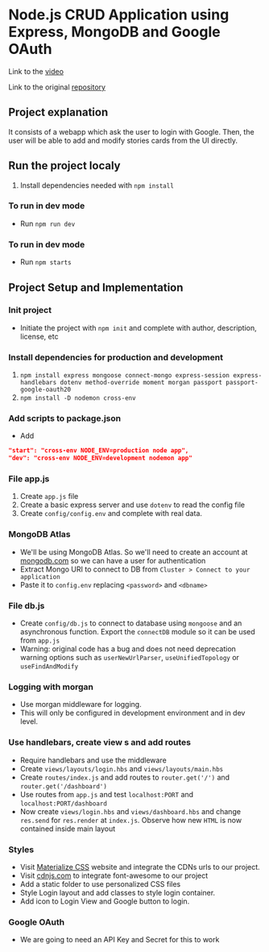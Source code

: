# Node.js CRUD Application using Express, MongoDB and Google OAuth

Link to the [video][1]

Link to the original [repository][2]



## Project explanation
It consists of a webapp which ask the user to login with Google. Then, the user will be able to add and modify stories cards from the UI directly.



## Run the project localy
1. Install dependencies needed with `npm install`

### To run in dev mode
- Run `npm run dev`

### To run in dev mode
- Run `npm starts`



## Project Setup and Implementation

### Init project
- Initiate the project with `npm init` and complete with author, description, license, etc

### Install dependencies for production and development
1. `npm install express mongoose connect-mongo express-session express-handlebars dotenv method-override moment morgan passport passport-google-oauth20`
2. `npm install -D nodemon cross-env`

### Add scripts to package.json
- Add 
```json
"start": "cross-env NODE_ENV=production node app",
"dev": "cross-env NODE_ENV=development nodemon app"
```

### File app.js 
1. Create `app.js` file 
2. Create a basic express server and use `dotenv` to read the config file
3. Create `config/config.env` and complete with real data.

### MongoDB Atlas
- We'll be using MongoDB Atlas. So we'll need to create an account at [mongodb.com][3] so we can have a user for authentication
- Extract Mongo URI to connect to DB from `Cluster > Connect to your application`
- Paste it to `config.env` replacing `<password>` and `<dbname>`

### File db.js
- Create `config/db.js` to connect to database using `mongoose` and an asynchronous function. Export the `connectDB` module so it can be used from `app.js`
- Warning: original code has a bug and does not need deprecation warning options such as `userNewUrlParser`, `useUnifiedTopology` or `useFindAndModify`

### Logging with morgan
- Use morgan middleware for logging.
- This will only be configured in development environment and in dev level.

### Use handlebars, create view s and add routes
- Require handlebars and use the middleware
- Create `views/layouts/login.hbs` and `views/layouts/main.hbs`
- Create `routes/index.js` and add routes to `router.get('/')` and `router.get('/dashboard')`
- Use routes from `app.js` and test `localhost:PORT` and `localhost:PORT/dashboard`
- Now create `views/login.hbs` and `views/dashboard.hbs` and change `res.send` for `res.render` at `index.js`. Observe how new `HTML` is now contained inside main layout


### Styles
- Visit [Materialize CSS][5] website and integrate the CDNs urls to our project.
- Visit [cdnjs.com][6] to integrate font-awesome to our project
- Add a static folder to use personalized CSS files
- Style Login layout and add classes to style login container.
- Add icon to Login View and Google button to login.

### Google OAuth
- We are going to need an API Key and Secret for this to work


[1]:https://youtu.be/SBvmnHTQIPY
[2]:https://github.com/bradtraversy/storybooks
[3]:https://www.mongodb.com/
[4]:https://mongoosejs.com/docs/migrating_to_6,html#no-more-deprecation-warning-options
[5]:https://materializecss.com/
[6]:https://cdnjs.com/